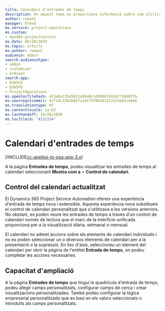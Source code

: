 ```yaml
---
title: Calendari d'entrades de temps
description: En aquest tema es proporciona informació sobre com utilitzar el calendari d'entrades de temps.
author: rumant
manager: kfend
ms.service: project-operations
ms.custom:
- dyn365-projectservice
ms.date: 05/20/2019
ms.topic: article
ms.author: rumant
audience: Admin
search.audienceType:
- admin
- customizer
- enduser
search.app:
- D365CE
- D365PS
- ProjectOperations
ms.openlocfilehash: 413aba735a5011a9b40c1d5b0bf43c6771db0f7b
ms.sourcegitcommit: 4cf1dc1561b92fca4175f0b3813133c5e63ce8e6
ms.translationtype: HT
ms.contentlocale: ca-ES
ms.lasthandoff: 10/28/2020
ms.locfileid: "4131154"
---
```

# <a name="time-entry-calendar"></a>Calendari d'entrades de temps

[!INCLUDE[cc-applies-to-psa-app-3.x](../includes/cc-applies-to-psa-app-3x.md)]

A la pàgina **Entrades de temps**, podeu visualitzar les entrades de temps al calendari seleccionant **Mostra com a** \> **Control de calendari**.

## <a name="updated-calendar-control"></a>Control del calendari actualitzat

El Dynamics 365 Project Service Automation ofereix una experiència d'entrada de temps nova i extensible. Aquesta experiència nova substitueix el control de calendari personalitzat que s'utilitzava a les versions anteriors. No obstant, es poden veure les entrades de temps a través d'un control de calendari només de lectura que el marc de la interfície unificada proporciona per a la visualització diària, setmanal o mensual.

El calendari no admet accions sobre els elements de calendari individuals i no es poden seleccionar un o diversos elements de calendari per a la presentació o la supressió. En lloc d'això, seleccioneu un element del calendari per obrir la pàgina de l'entitat **Entrada de temps**, on podeu completar les accions necessàries.

## <a name="extensibility"></a>Capacitat d'ampliació

A la pàgina **Entrades de temps** que tingui la quadrícula d'entrada de temps, podeu afegir camps personalitzats, configurar camps de cerca i crear visualitzacions personalitzades. També podeu configurar la lògica empresarial personalitzada que es basi en els valors seleccionats o introduïts als camps personalitzats.
